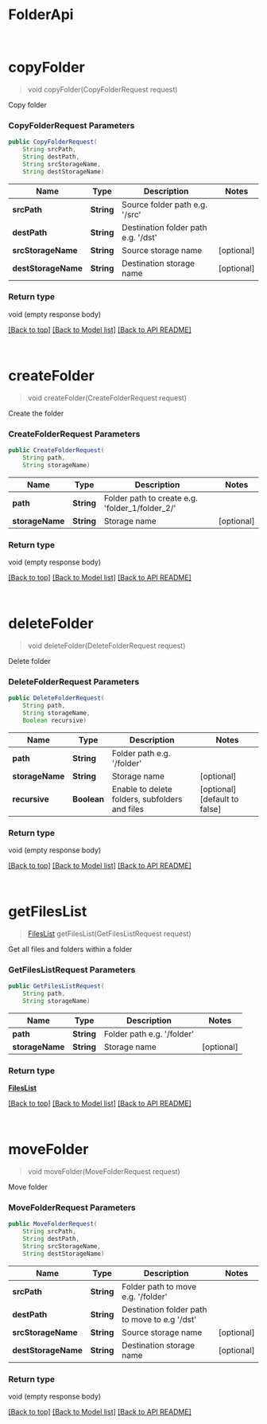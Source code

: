 # FolderApi

            ﻿
<a name="copyFolder"></a>
# **copyFolder**
> void copyFolder(CopyFolderRequest request)

Copy folder

### **CopyFolderRequest** Parameters
```java
public CopyFolderRequest(
    String srcPath, 
    String destPath, 
    String srcStorageName, 
    String destStorageName)
```

Name | Type | Description | Notes
---- | ---- | ----------- | -----
 **srcPath** | **String**| Source folder path e.g. &#39;/src&#39; |
 **destPath** | **String**| Destination folder path e.g. &#39;/dst&#39; |
 **srcStorageName** | **String**| Source storage name | [optional]
 **destStorageName** | **String**| Destination storage name | [optional]

### Return type

void (empty response body)

[[Back to top]](#) [[Back to Model list]](Models.md) [[Back to API README]](README.md)

            ﻿
<a name="createFolder"></a>
# **createFolder**
> void createFolder(CreateFolderRequest request)

Create the folder

### **CreateFolderRequest** Parameters
```java
public CreateFolderRequest(
    String path, 
    String storageName)
```

Name | Type | Description | Notes
---- | ---- | ----------- | -----
 **path** | **String**| Folder path to create e.g. &#39;folder_1/folder_2/&#39; |
 **storageName** | **String**| Storage name | [optional]

### Return type

void (empty response body)

[[Back to top]](#) [[Back to Model list]](Models.md) [[Back to API README]](README.md)

            ﻿
<a name="deleteFolder"></a>
# **deleteFolder**
> void deleteFolder(DeleteFolderRequest request)

Delete folder

### **DeleteFolderRequest** Parameters
```java
public DeleteFolderRequest(
    String path, 
    String storageName, 
    Boolean recursive)
```

Name | Type | Description | Notes
---- | ---- | ----------- | -----
 **path** | **String**| Folder path e.g. &#39;/folder&#39; |
 **storageName** | **String**| Storage name | [optional]
 **recursive** | **Boolean**| Enable to delete folders, subfolders and files | [optional] [default to false]

### Return type

void (empty response body)

[[Back to top]](#) [[Back to Model list]](Models.md) [[Back to API README]](README.md)

            ﻿
<a name="getFilesList"></a>
# **getFilesList**
> [FilesList](FilesList.md) getFilesList(GetFilesListRequest request)

Get all files and folders within a folder

### **GetFilesListRequest** Parameters
```java
public GetFilesListRequest(
    String path, 
    String storageName)
```

Name | Type | Description | Notes
---- | ---- | ----------- | -----
 **path** | **String**| Folder path e.g. &#39;/folder&#39; |
 **storageName** | **String**| Storage name | [optional]

### Return type

[**FilesList**](FilesList.md)

[[Back to top]](#) [[Back to Model list]](Models.md) [[Back to API README]](README.md)

            ﻿
<a name="moveFolder"></a>
# **moveFolder**
> void moveFolder(MoveFolderRequest request)

Move folder

### **MoveFolderRequest** Parameters
```java
public MoveFolderRequest(
    String srcPath, 
    String destPath, 
    String srcStorageName, 
    String destStorageName)
```

Name | Type | Description | Notes
---- | ---- | ----------- | -----
 **srcPath** | **String**| Folder path to move e.g. &#39;/folder&#39; |
 **destPath** | **String**| Destination folder path to move to e.g &#39;/dst&#39; |
 **srcStorageName** | **String**| Source storage name | [optional]
 **destStorageName** | **String**| Destination storage name | [optional]

### Return type

void (empty response body)

[[Back to top]](#) [[Back to Model list]](Models.md) [[Back to API README]](README.md)

